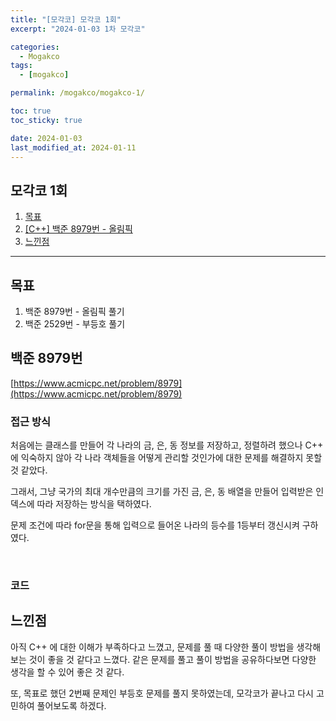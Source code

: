 ```yaml
---
title: "[모각코] 모각코 1회"
excerpt: "2024-01-03 1차 모각코"

categories:
  - Mogakco
tags:
  - [mogakco]

permalink: /mogakco/mogakco-1/

toc: true
toc_sticky: true

date: 2024-01-03
last_modified_at: 2024-01-11
---
```


## 모각코 1회

1. [목표](#목표)
2. [[C++] 백준 8979번 - 올림픽](#백준-8979번)
3. [느낀점](#느낀점)

---

## 목표

1. 백준 8979번 - 올림픽 풀기
2. 백준 2529번 - 부등호 풀기


## 백준 8979번

[https://www.acmicpc.net/problem/8979](https://www.acmicpc.net/problem/8979)


### **접근 방식**

처음에는 클래스를 만들어 각 나라의 금, 은, 동 정보를 저장하고, 정렬하려 했으나 C++ 에 익숙하지 않아 각 나라 객체들을 어떻게 관리할 것인가에 대한 문제를 해결하지 못할 것 같았다.
<br>

그래서, 그냥 국가의 최대 개수만큼의 크기를 가진 금, 은, 동 배열을 만들어 입력받은 인덱스에 따라 저장하는 방식을 택하였다.
<br>

문제 조건에 따라 for문을 통해 입력으로 들어온 나라의 등수를 1등부터 갱신시켜 구하였다.

<br>

### **코드**

<script src="https://gist.github.com/jinwoojwa/894ba35c48690f7aa1b90a329b313855.js"></script>


## **느낀점**

아직 C++ 에 대한 이해가 부족하다고 느꼈고, 문제를 풀 때 다양한 풀이 방법을 생각해 보는 것이 좋을 것 같다고 느꼈다. 같은 문제를 풀고 풀이 방법을 공유하다보면 다양한 생각을 할 수 있어 좋은 것 같다.
<br>

또, 목표로 했던 2번째 문제인 부등호 문제를 풀지 못하였는데, 모각코가 끝나고 다시 고민하여 풀어보도록 하겠다.
